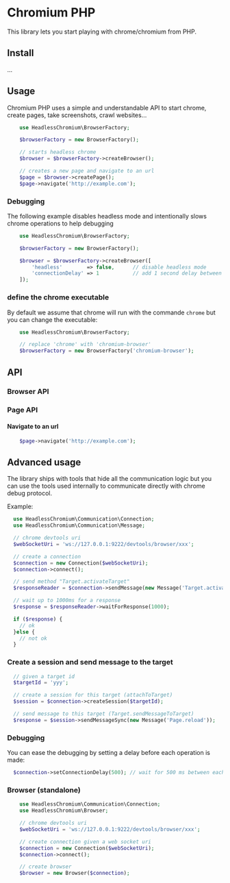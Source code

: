 Chromium PHP
============

This library lets you start playing with chrome/chromium from PHP.

Install
-------

...

Usage
-----

Chromium PHP uses a simple and understandable API to start chrome, create pages, take screenshots, crawl websites...

```php
    use HeadlessChromium\BrowserFactory;

    $browserFactory = new BrowserFactory();

    // starts headless chrome
    $browser = $browserFactory->createBrowser();

    // creates a new page and navigate to an url
    $page = $browser->createPage();
    $page->navigate('http://example.com');
```


### Debugging 

The following example disables headless mode and intentionally slows chrome operations to help debugging

```php
    use HeadlessChromium\BrowserFactory;

    $browserFactory = new BrowserFactory();

    $browser = $browserFactory->createBrowser([
        'headless'        => false,      // disable headless mode
        'connectionDelay' => 1           // add 1 second delay between each operation to chrome
    ]);
```

### define the chrome executable

By default we assume that chrome will run with the commande ``chrome`` but you can change the executable:

```php
    use HeadlessChromium\BrowserFactory;

    // replace 'chrome' with 'chromium-browser'
    $browserFactory = new BrowserFactory('chromium-browser');
```


API
---

### Browser API




### Page API

#### Navigate to an url

```php
    $page->navigate('http://example.com');
```

Advanced usage
--------------

The library ships with tools that hide all the communication logic but you can use the tools used internally to
communicate directly with chrome debug protocol.

Example:

```php
  use HeadlessChromium\Communication\Connection;
  use HeadlessChromium\Communication\Message;

  // chrome devtools uri
  $webSocketUri = 'ws://127.0.0.1:9222/devtools/browser/xxx';

  // create a connection
  $connection = new Connection($webSocketUri);
  $connection->connect();

  // send method "Target.activateTarget"
  $responseReader = $connection->sendMessage(new Message('Target.activateTarget', ['targetId' => 'xxx']));

  // wait up to 1000ms for a response
  $response = $responseReader->waitForResponse(1000);

  if ($response) {
    // ok
  }else {
    // not ok
  }
```

### Create a session and send message to the target

```php
  // given a target id
  $targetId = 'yyy';

  // create a session for this target (attachToTarget)
  $session = $connection->createSession($targetId);

  // send message to this target (Target.sendMessageToTarget)
  $response = $session->sendMessageSync(new Message('Page.reload'));
```

### Debugging

You can ease the debugging by setting a delay before each operation is made:

```php
  $connection->setConnectionDelay(500); // wait for 500 ms between each operation to ease debugging
```

### Browser (standalone)

```php
    use HeadlessChromium\Communication\Connection;
    use HeadlessChromium\Browser;

    // chrome devtools uri
    $webSocketUri = 'ws://127.0.0.1:9222/devtools/browser/xxx';

    // create connection given a web socket uri
    $connection = new Connection($webSocketUri);
    $connection->connect();

    // create browser
    $browser = new Browser($connection);
```
